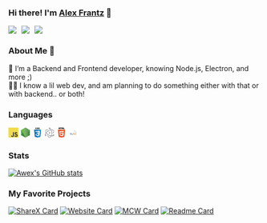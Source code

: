 ### Hi there! I'm [Alex Frantz](https://twitter.com/_awexx) 👋
<a href="https://twitter.com/_awexx">
  <img align="left" width="26px" src="https://cdn.jsdelivr.net/npm/simple-icons@v3/icons/twitter.svg" />
</a>
<a href="mailto:alex@plaguecraft.xyz">
  <img align="left" width="26px" src="https://cdn.jsdelivr.net/npm/simple-icons@v3/icons/gmail.svg" />
</a>
<a href="https://awexxx.xyz/discord">
  <img align="left" width="26px" src="https://cdn.jsdelivr.net/npm/simple-icons@v3/icons/discord.svg" />
 </a>

<br />

### About Me 🚀
🌱 I’m a Backend and Frontend developer, knowing Node.js, Electron, and more ;) </br>
👨‍💻  I know a lil web dev, and am planning to do something either with that or with backend.. or both! </br>

### Languages
<code><img height="20" src="https://raw.githubusercontent.com/github/explore/80688e429a7d4ef2fca1e82350fe8e3517d3494d/topics/javascript/javascript.png"></code>
<code><img height="20" src="https://raw.githubusercontent.com/github/explore/80688e429a7d4ef2fca1e82350fe8e3517d3494d/topics/nodejs/nodejs.png"></code>
<code><img height="20" src="https://raw.githubusercontent.com/github/explore/80688e429a7d4ef2fca1e82350fe8e3517d3494d/topics/css/css.png"></code>
<code><img height="20" src="https://raw.githubusercontent.com/github/explore/80688e429a7d4ef2fca1e82350fe8e3517d3494d/topics/electron/electron.png"></code>
<code><img height="20" src="https://raw.githubusercontent.com/github/explore/80688e429a7d4ef2fca1e82350fe8e3517d3494d/topics/html/html.png"></code>
<code><img height="20" src="https://raw.githubusercontent.com/github/explore/80688e429a7d4ef2fca1e82350fe8e3517d3494d/topics/mysql/mysql.png"></code>

### Stats
[![Awex's GitHub stats](https://github-readme-stats.vercel.app/api?username=awexxx&theme=dark)](https://github.com/anuraghazra/github-readme-stats)

### My Favorite Projects
[![ShareX Card](https://github-readme-stats.vercel.app/api/pin/?username=awexxx&repo=sharex-express)](https://github.com/anuraghazra/github-readme-stats)
[![Website Card](https://github-readme-stats.vercel.app/api/pin/?username=awexxx&repo=awexxx.github.io)](https://github.com/anuraghazra/github-readme-stats)
[![MCW Card](https://github-readme-stats.vercel.app/api/pin/?username=awexxx&repo=medal-clip-webhook)](https://github.com/anuraghazra/github-readme-stats)
[![Readme Card](https://github-readme-stats.vercel.app/api/pin/?username=plaguecraft-team&repo=plaguecraftbot)](https://github.com/anuraghazra/github-readme-stats)


